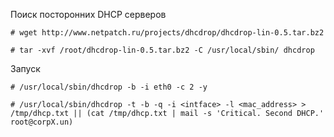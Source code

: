 Поиск посторонних DHCP серверов
```
# wget http://www.netpatch.ru/projects/dhcdrop/dhcdrop-lin-0.5.tar.bz2

# tar -xvf /root/dhcdrop-lin-0.5.tar.bz2 -C /usr/local/sbin/ dhcdrop
```

Запуск

```
# /usr/local/sbin/dhcdrop -b -i eth0 -c 2 -y
```
```
# /usr/local/sbin/dhcdrop -t -b -q -i <intface> -l <mac_address> > /tmp/dhcp.txt || (cat /tmp/dhcp.txt | mail -s 'Critical. Second DHCP.' root@corpX.un)
```
